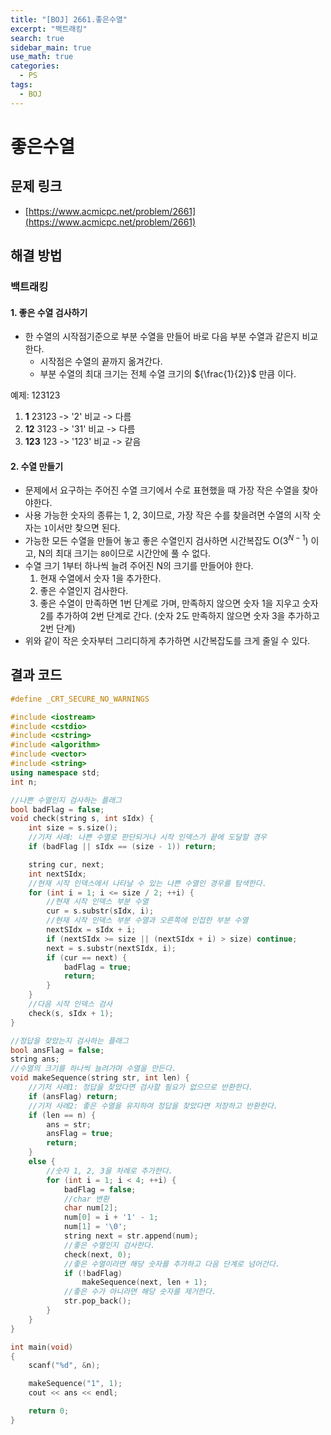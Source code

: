```yaml
---
title: "[BOJ] 2661.좋은수열"
excerpt: "백트래킹"
search: true
sidebar_main: true
use_math: true
categories:
  - PS
tags:
  - BOJ
---
```


# 좋은수열

## 문제 링크
- [https://www.acmicpc.net/problem/2661](https://www.acmicpc.net/problem/2661)

## 해결 방법
### 백트래킹
#### 1. 좋은 수열 검사하기
- 한 수열의 시작점기준으로 부분 수열을 만들어 바로 다음 부분 수열과 같은지 비교한다.
  - 시작점은 수열의 끝까지 옮겨간다.
  - 부분 수열의 최대 크기는 전체 수열 크기의 ${\frac{1}{2}}$ 만큼 이다.

예제: 123123
1) **1** 23123 -> '2' 비교 -> 다름
2) **12** 3123 -> '31' 비교 -> 다름
3) **123** 123 -> '123' 비교 -> 같음

#### 2. 수열 만들기
- 문제에서 요구하는 주어진 수열 크기에서 수로 표현했을 때 가장 작은 수열을 찾아야한다.
- 사용 가능한 숫자의 종류는 1, 2, 3이므로, 가장 작은 수를 찾을려면 수열의 시작 숫자는 ```1```이서만 찾으면 된다.
- 가능한 모든 수열을 만들어 놓고 좋은 수열인지 검사하면 시간복잡도 O($3^{N-1}$) 이고, N의 최대 크기는 ```80```이므로 시간안에 풀 수 없다.
- 수열 크기 1부터 하나씩 늘려 주어진 N의 크기를 만들어야 한다.
  1. 현재 수열에서 숫자 1을 추가한다.
  2. 좋은 수열인지 검사한다.
  3. 좋은 수열이 만족하면 1번 단계로 가며, 만족하지 않으면 숫자 1을 지우고 숫자 2를 추가하여 2번 단계로 간다.
  (숫자 2도 만족하지 않으면 숫자 3을 추가하고 2번 단계)
- 위와 같이 작은 숫자부터 그리디하게 추가하면 시간복잡도를 크게 줄일 수 있다.

## 결과 코드

```cpp
#define _CRT_SECURE_NO_WARNINGS

#include <iostream>
#include <cstdio>
#include <cstring>
#include <algorithm>
#include <vector>
#include <string>
using namespace std;
int n;

//나쁜 수열인지 검사하는 플래그
bool badFlag = false;
void check(string s, int sIdx) {
	int size = s.size();
	//기저 사례: 나쁜 수열로 판단되거나 시작 인덱스가 끝에 도달할 경우
	if (badFlag || sIdx == (size - 1)) return;

	string cur, next;
	int nextSIdx;
	//현재 시작 인덱스에서 나타날 수 있는 나쁜 수열인 경우를 탐색한다.
	for (int i = 1; i <= size / 2; ++i) {
		//현재 시작 인덱스 부분 수열
		cur = s.substr(sIdx, i);
		//현재 시작 인덱스 부분 수열과 오른쪽에 인접한 부분 수열
		nextSIdx = sIdx + i;
		if (nextSIdx >= size || (nextSIdx + i) > size) continue;
		next = s.substr(nextSIdx, i);
		if (cur == next) {
			badFlag = true;
			return;
		}
	}
	//다음 시작 인덱스 검사
	check(s, sIdx + 1);
}

//정답을 찾았는지 검사하는 플래그
bool ansFlag = false;
string ans;
//수열의 크기를 하나씩 늘려가며 수열을 만든다.
void makeSequence(string str, int len) {
	//기저 사례1: 정답을 찾았다면 검사할 필요가 없으므로 반환한다.
	if (ansFlag) return;
	//기저 사례2: 좋은 수열을 유지하여 정답을 찾았다면 저장하고 반환한다.
	if (len == n) {
		ans = str;
		ansFlag = true;
		return;
	}
	else {
		//숫자 1, 2, 3을 차례로 추가한다.
		for (int i = 1; i < 4; ++i) {
			badFlag = false;
			//char 변환
			char num[2];
			num[0] = i + '1' - 1;
			num[1] = '\0';
			string next = str.append(num);
			//좋은 수열인지 검사한다.
			check(next, 0);
			//좋은 수열이라면 해당 숫자를 추가하고 다음 단계로 넘어간다.
			if (!badFlag)
				makeSequence(next, len + 1);
			//좋은 수가 아니라면 해당 숫자를 제거한다.
			str.pop_back();
		}
	}
}

int main(void)
{
	scanf("%d", &n);

	makeSequence("1", 1);
	cout << ans << endl;

	return 0;
}
```
